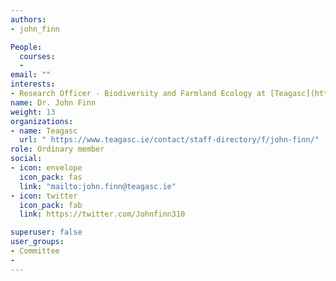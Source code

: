 ```yaml
---
authors:
- john_finn

People: 
  courses:
  - 
email: ""
interests:  
- Research Officer - Biodiversity and Farmland Ecology at [Teagasc](https://www.teagasc.ie/contact/staff-directory/f/john-finn/) 
name: Dr. John Finn
weight: 13
organizations:
- name: Teagasc
  url: " https://www.teagasc.ie/contact/staff-directory/f/john-finn/"
role: Ordinary member
social:
- icon: envelope
  icon_pack: fas
  link: "mailto:john.finn@teagasc.ie"
- icon: twitter
  icon_pack: fab
  link: https://twitter.com/Johnfinn310

superuser: false
user_groups:
- Committee
- 
---
```




